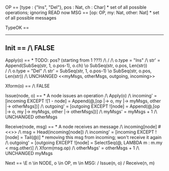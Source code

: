 
OP == [type : {"Ins", "Del"}, pos : Nat, ch : Char]   \* set of all possible operations; ignoring READ now
MSG == [op: OP, my: Nat, other: Nat]    \* set of all possible messages

TypeOK ==
    
-----------------------------------------------------------------------------
Init ==
    /\ FALSE
-----------------------------------------------------------------------------
Apply(o) == \* TODO: pos? (starting from 1 ???)
    /\ \/ /\ o.type = "Ins"
          /\ str' = Append(SubSeq(str, 1, o.pos-1), o.ch) \o SubSeq(str, o.pos, Len(str))  
       \/ /\ o.type = "Del"
          /\ str' = SubSeq(str, 1, o.pos-1) \o SubSeq(str, o.pos, Len(str))
    /\ UNCHANGED <<myMsgs, otherMsgs, outgoing, incoming>>

Xform(o) ==
    /\ FALSE
    
Issue(node, o) == \* A node issues an operation
    /\ Apply(o)
    /\ incoming' = [incoming EXCEPT ![1 - node] = Append(@,[op |-> o, my |-> myMsgs, other |-> otherMsgs])]
    /\ outgoing' = [outgoing EXCEPT ![node] = Append(@,[op |-> o, my |-> myMsgs, other |-> otherMsgs])]
    /\ myMsgs' = myMsgs + 1
    /\ UNCHANGED otherMsgs

Receive(node, msg) == \* A node receives an message
    /\ incoming[node] # <<>>
    /\ msg = Head(incoming[node])
    /\ incoming' = [incoming EXCEPT ![node] = Tail(@)]  \* removing this msg from incoming; won't receive it again
    /\ outgoing' = [outgoing EXCEPT ![node] = SelectSeq(@, LAMBDA m : m.my < msg.other)]
    /\ Xform(msg.op)
    /\ otherMsgs' = otherMsgs + 1
    /\ UNCHANGED myMsgs
    
Next ==
    \E n \in NODE, o \in OP, m \in MSG: 
    \/ Issue(n, o)
    \/ Receive(n, m) 

